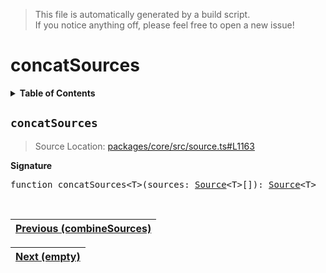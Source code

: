 > This file is automatically generated by a build script.<br>If you notice anything off, please feel free to open a new issue!

# concatSources

<details><summary><b>Table of Contents</b></summary>

1. [<code>concatSources</code>](#concatSources)</details>

## <a name="concatSources"></a><code>concatSources</code>

> Source Location: [packages\/core\/src\/source.ts#L1163](..\/..\/packages\/core\/src\/source.ts#L1163)

<b>Signature</b>

<pre>function concatSources&lt;T&gt;(sources: <a href="00-Source.md#Source-Interface">Source</a>&lt;T&gt;[]): <a href="00-Source.md#Source-Interface">Source</a>&lt;T&gt;</pre><br>

| [Previous \(combineSources\)](08-combineSources.md#readme) |
| --- |

<div align="right">

| [Next \(empty\)](10-empty.md#readme) |
| --- |
</div>
